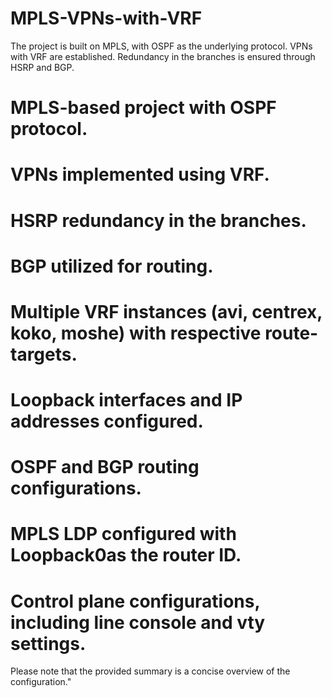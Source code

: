 # MPLS-VPNs-with-VRF
The project is built on MPLS, with OSPF as the underlying protocol. VPNs with VRF are established. Redundancy in the branches is ensured through HSRP and BGP.

# MPLS-based project with OSPF protocol.
# VPNs implemented using VRF.
# HSRP redundancy in the branches.
# BGP utilized for routing.
# Multiple VRF instances (avi, centrex, koko, moshe) with respective route-targets.
# Loopback interfaces and IP addresses configured.
# OSPF and BGP routing configurations.
# MPLS LDP configured with Loopback0as the router ID.
# Control plane configurations, including line console and vty settings.
Please note that the provided summary is a concise overview of the configuration."
